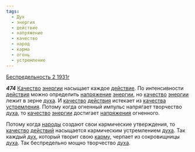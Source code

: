 ```yaml
---
tags:
  - Дух
  - энергия
  - действие
  - напряжение
  - качество
  - народ
  - карма
  - огонь
  - устремление
---
```


[Беспредельность 2 1931г](/agni/1931)

___474___
[Качество](/tag/#[качество](/tag/#качество)) [энергии](/tag/#энергия) насыщает каждое [действие](/tag/#действие). По интенсивности [действия](/tag/#действие) можно определить [напряжение](/tag/#напряжение) [энергии](/tag/#энергия), но [качество](/tag/#качество) [энергии](/tag/#энергия) лежит в зерне [духа](/tag/#Дух). И [качество](/tag/#качество) [действия](/tag/#действие) истекает из [качества](/tag/#качество) [устремления](/tag/#[устремление](/tag/#устремление)). Потому когда огненный импульс напрягает творчество [духа](/tag/#Дух), то [качество](/tag/#качество) [энергии](/tag/#энергия) достигает [напряжения](/tag/#напряжение) огненного.   

Потому когда [народы](/tag/#народ) создают свои кармические утверждения, то [качество](/tag/#качество) [действий](/tag/#действие) насыщается кармическим устремлением [духа](/tag/#Дух). Так каждый [дух](/tag/#Дух), который творит свою [карму](/tag/#карма), черпает из сокровищницы [духа](/tag/#Дух). Так беспредельно мощно творчество [духа](/tag/#Дух).   

